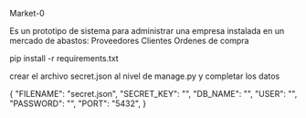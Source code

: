 Market-0

Es un prototipo de sistema para administrar una empresa instalada en un mercado de abastos:
Proveedores
Clientes
Ordenes de compra



pip install -r requirements.txt


crear el archivo secret.json al nivel de manage.py y completar los datos

{
    "FILENAME": "secret.json",
    "SECRET_KEY": "",
    "DB_NAME": "",
    "USER": "",
    "PASSWORD": "",
    "PORT": "5432",
}
